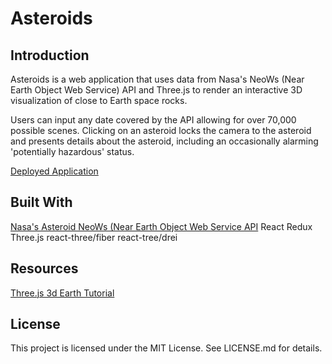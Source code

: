 # Asteroids

## Introduction

Asteroids is a web application that uses data from Nasa's NeoWs (Near Earth Object Web Service) API and Three.js to render an interactive 3D visualization of close to Earth space rocks.

Users can input any date covered by the API allowing for over 70,000 possible scenes. Clicking on an asteroid locks the camera to the asteroid and presents details about the asteroid, including an occasionally alarming 'potentially hazardous' status.

[Deployed Application](https://asteroids-ghp.vercel.app/)

## Built With

[Nasa's Asteroid NeoWs (Near Earth Object Web Service API](https://api.nasa.gov/)
React
Redux
Three.js
react-three/fiber
react-tree/drei

## Resources

[Three.js 3d Earth Tutorial](https://www.youtube.com/watch?v=ymavtyRpT0E)

## License

This project is licensed under the MIT License. See LICENSE.md for details.
